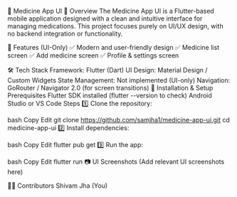 📱 Medicine App UI
🚀 Overview
The Medicine App UI is a Flutter-based mobile application designed with a clean and intuitive interface for managing medications. This project focuses purely on UI/UX design, with no backend integration or functionality.

🎨 Features (UI-Only)
✅ Modern and user-friendly design
✅ Medicine list screen
✅ Add medicine screen
✅ Profile & settings screen

🛠️ Tech Stack
Framework: Flutter (Dart)
UI Design: Material Design / Custom Widgets
State Management: Not implemented (UI-only)
Navigation: GoRouter / Navigator 2.0 (for screen transitions)
🔧 Installation & Setup
Prerequisites
Flutter SDK installed (flutter --version to check)
Android Studio or VS Code
Steps
1️⃣ Clone the repository:

bash
Copy
Edit
git clone https://github.com/samjha1/medicine-app-ui.git
cd medicine-app-ui
2️⃣ Install dependencies:

bash
Copy
Edit
flutter pub get
3️⃣ Run the app:

bash
Copy
Edit
flutter run
📷 UI Screenshots
(Add relevant UI screenshots here)

👨‍💻 Contributors
Shivam Jha (You)
